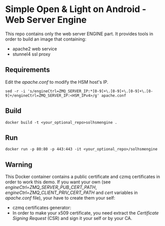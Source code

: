 Simple Open & Light on Android - Web Server Engine
===================================

This repo contains only the web server ENGINE part. It provides tools in order to build an image that containing:

- apache2 web service
- stunnel4 ssl proxy

Requirements
----------------
Edit the *apache.conf* to modify the HSM host's IP.

    sed -r -i 's/engineCtrl=ZMQ_SERVER_IP:*[0-9]+\.[0-9]+\.[0-9]+\.[0-9]+/engineCtrl=ZMQ_SERVER_IP:<HSM_IPv4>/g' apache.conf


Build
------

    docker build -t <your_optional_repo>solhsmengine .

Run
-----

    docker run -p 80:80 -p 443:443 -it <your_optional_repo>/solhsmengine


Warning
-------

This Docker container contains a public certificate and czmq certificates in order
to work this demo. If you want your own (see *engineCtrl=ZMQ_SERVER_PUB_CERT_PATH*, *engineCtrl=ZMQ_CLIENT_PRIV_CERT_PATH* and *cert* variables in *apache.conf* file), your have to create them your self:

- czmq certificates generator:
- In order to make your x509 certificate, you need extract the *Certificate Signing Request* (CSR) and sign it your self or by your CA.
